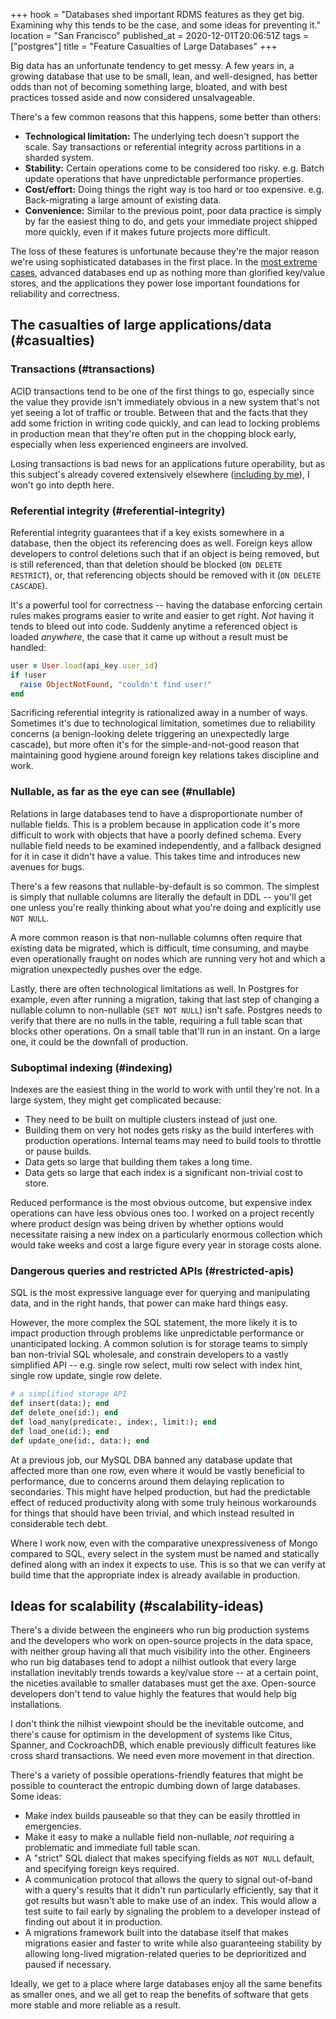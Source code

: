 +++
hook = "Databases shed important RDMS features as they get big. Examining why this tends to be the case, and some ideas for preventing it."
location = "San Francisco"
published_at = 2020-12-01T20:06:51Z
tags = ["postgres"]
title = "Feature Casualties of Large Databases"
+++

Big data has an unfortunate tendency to get messy. A few years in, a growing database that use to be small, lean, and well-designed, has better odds than not of becoming something large, bloated, and with best practices tossed aside and now considered unsalvageable.

There's a few common reasons that this happens, some better than others:

* **Technological limitation:** The underlying tech doesn't support the scale. Say transactions or referential integrity across partitions in a sharded system.
* **Stability:** Certain operations come to be considered too risky. e.g. Batch update operations that have unpredictable performance properties.
* **Cost/effort:** Doing things the right way is too hard or too expensive. e.g. Back-migrating a large amount of existing data.
* **Convenience:** Similar to the previous point, poor data practice is simply by far the easiest thing to do, and gets your immediate project shipped more quickly, even if it makes future projects more difficult.

The loss of these features is unfortunate because they're the major reason we're using sophisticated databases in the first place. In the [most extreme cases](https://eng.uber.com/schemaless-part-one-mysql-datastore/), advanced databases end up as nothing more than glorified key/value stores, and the applications they power lose important foundations for reliability and correctness.

## The casualties of large applications/data (#casualties)

### Transactions (#transactions)

ACID transactions tend to be one of the first things to go, especially since the value they provide isn't immediately obvious in a new system that's not yet seeing a lot of traffic or trouble. Between that and the facts that they add some friction in writing code quickly, and can lead to locking problems in production mean that they're often put in the chopping block early, especially when less experienced engineers are involved.

Losing transactions is bad news for an applications future operability, but as this subject's already covered extensively elsewhere ([including by me](/acid)), I won't go into depth here.

### Referential integrity (#referential-integrity)

Referential integrity guarantees that if a key exists somewhere in a database, then the object its referencing does as well. Foreign keys allow developers to control deletions such that if an object is being removed, but is still referenced, than that deletion should be blocked (`ON DELETE RESTRICT`), or, that referencing objects should be removed with it (`ON DELETE CASCADE`).

It's a powerful tool for correctness -- having the database enforcing certain rules makes programs easier to write and easier to get right. _Not_ having it tends to bleed out into code. Suddenly anytime a referenced object is loaded _anywhere_, the case that it came up without a result must be handled:

``` ruby
user = User.load(api_key.user_id)
if !user
  raise ObjectNotFound, "couldn't find user!"
end
```

Sacrificing referential integrity is rationalized away in a number of ways. Sometimes it's due to technological limitation, sometimes due to reliability concerns (a benign-looking delete triggering an unexpectedly large cascade), but more often it's for the simple-and-not-good reason that maintaining good hygiene around foreign key relations takes discipline and work.

### Nullable, as far as the eye can see (#nullable)

Relations in large databases tend to have a disproportionate number of nullable fields. This is a problem because in application code it's more difficult to work with objects that have a poorly defined schema. Every nullable field needs to be examined independently, and a fallback designed for it in case it didn't have a value. This takes time and introduces new avenues for bugs.

There's a few reasons that nullable-by-default is so common. The simplest is simply that nullable columns are literally the default in DDL -- you'll get one unless you're really thinking about what you're doing and explicitly use `NOT NULL`.

A more common reason is that non-nullable columns often require that existing data be migrated, which is difficult, time consuming, and maybe even operationally fraught on nodes which are running very hot and which a migration unexpectedly pushes over the edge.

Lastly, there are often technological limitations as well. In Postgres for example, even after running a migration, taking that last step of changing a nullable column to non-nullable (`SET NOT NULL`) isn't safe. Postgres needs to verify that there are no nulls in the table, requiring a full table scan that blocks other operations. On a small table that'll run in an instant. On a large one, it could be the downfall of production.

### Suboptimal indexing (#indexing)

Indexes are the easiest thing in the world to work with until they're not. In a large system, they might get complicated because:

* They need to be built on multiple clusters instead of just one.
* Building them on very hot nodes gets risky as the build interferes with production operations. Internal teams may need to build tools to throttle or pause builds.
* Data gets so large that building them takes a long time.
* Data gets so large that each index is a significant non-trivial cost to store.

Reduced performance is the most obvious outcome, but expensive index operations can have less obvious ones too. I worked on a project recently where product design was being driven by whether options would necessitate raising a new index on a particularly enormous collection which would take weeks and cost a large figure every year in storage costs alone.

### Dangerous queries and restricted APIs (#restricted-apis)

SQL is the most expressive language ever for querying and manipulating data, and in the right hands, that power can make hard things easy.

However, the more complex the SQL statement, the more likely it is to impact production through problems like unpredictable performance or unanticipated locking. A common solution is for storage teams to simply ban non-trivial SQL wholesale, and constrain developers to a vastly simplified API -- e.g. single row select, multi row select with index hint, single row update, single row delete.

``` ruby
# a simplified storage API
def insert(data:); end
def delete_one(id:); end
def load_many(predicate:, index:, limit:); end
def load_one(id:); end
def update_one(id:, data:); end
```

At a previous job, our MySQL DBA banned any database update that affected more than one row, even where it would be vastly beneficial to performance, due to concerns around them delaying replication to secondaries. This might have helped production, but had the predictable effect of reduced productivity along with some truly heinous workarounds for things that should have been trivial, and which instead resulted in considerable tech debt.

Where I work now, even with the comparative unexpressiveness of Mongo compared to SQL, every select in the system must be named and statically defined along with an index it expects to use. This is so that we can verify at build time that the appropriate index is already available in production.

## Ideas for scalability (#scalability-ideas)

There's a divide between the engineers who run big production systems and the developers who work on open-source projects in the data space, with neither group having all that much visibility into the other. Engineers who run big databases tend to adopt a nilhist outlook that every large installation inevitably trends towards a key/value store -- at a certain point, the niceties available to smaller databases must get the axe. Open-source developers don't tend to value highly the features that would help big installations.

I don't think the nilhist viewpoint should be the inevitable outcome, and there's cause for optimism in the development of systems like Citus, Spanner, and CockroachDB, which enable previously difficult features like cross shard transactions. We need even more movement in that direction.

There's a variety of possible operations-friendly features that might be possible to counteract the entropic dumbing down of large databases. Some ideas:

* Make index builds pauseable so that they can be easily throttled in emergencies.
* Make it easy to make a nullable field non-nullable, *not* requiring a problematic and immediate full table scan.
* A "strict" SQL dialect that makes specifying fields as `NOT NULL` default, and specifying foreign keys required.
* A communication protocol that allows the query to signal out-of-band with a query's results that it didn't run particularly efficiently, say that it got results but wasn't able to make use of an index. This would allow a test suite to fail early by signaling the problem to a developer instead of finding out about it in production.
* A migrations framework built into the database itself that makes migrations easier and faster to write while also guaranteeing stability by allowing long-lived migration-related queries to be deprioritized and paused if necessary.

Ideally, we get to a place where large databases enjoy all the same benefits as smaller ones, and we all get to reap the benefits of software that gets more stable and more reliable as a result.
